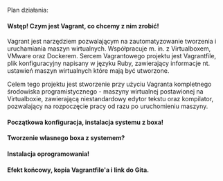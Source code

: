 Plan działania:

#### Wstęp! Czym jest Vagrant, co chcemy z nim zrobić!

Vagrant jest narzędziem pozwalającym na zautomatyzowanie tworzenia i uruchamiania maszyn wirtualnych. Współpracuje m. in. z Virtualboxem, VMware oraz Dockerem. Sercem Vagrantowego projektu jest Vagrantfile, plik konfiguracyjny napisany w języku Ruby, zawierający informacje nt. ustawień maszyn wirtualnych które mają być utworzone.

Celem tego projektu jest stworzenie przy użyciu Vagranta kompletnego środowiska programistycznego - maszyny wirtualnej postawionej na Virtualboxie, zawierającą niestandardowy edytor tekstu oraz kompilator, pozwalający na rozpoczęcie pracy od razu po uruchomieniu maszyny.

#### Początkowa konfiguracja, instalacja systemu z boxa!
#### Tworzenie własnego boxa z systemem?
#### Instalacja oprogramowania!
#### Efekt końcowy, kopia Vagrantfile'a i link do Gita.
